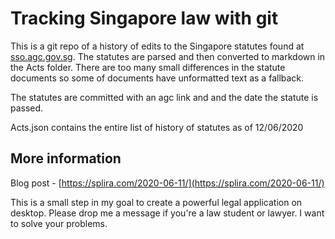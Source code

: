 # Tracking Singapore law with git

This is a git repo of a history of edits to the Singapore statutes found at [sso.agc.gov.sg](https://sso.agc.gov.sg/). The statutes are parsed and then converted to markdown in the Acts folder. There are too many small differences in the statute documents so some of documents have unformatted text as a fallback.

The statutes are committed with an agc link and and the date the statute is passed.

Acts.json contains the entire list of history of statutes as of 12/06/2020

## More information

Blog post - [https://splira.com/2020-06-11/](https://splira.com/2020-06-11/)

This is a small step in my goal to create a powerful legal application on desktop. Please drop me a message if you're a law student or lawyer. I want to solve your problems.
